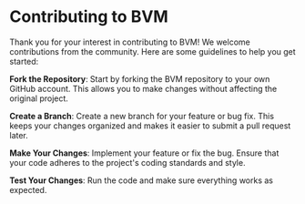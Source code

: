 # Contributing to BVM

Thank you for your interest in contributing to BVM! We welcome contributions from the community. Here are some guidelines to help you get started:

**Fork the Repository**: Start by forking the BVM repository to your own GitHub account. This allows you to make changes without affecting the original project.

**Create a Branch**: Create a new branch for your feature or bug fix. This keeps your changes organized and makes it easier to submit a pull request later.

**Make Your Changes**: Implement your feature or fix the bug. Ensure that your code adheres to the project's coding standards and style.

**Test Your Changes**: Run the code and make sure everything works as expected.
